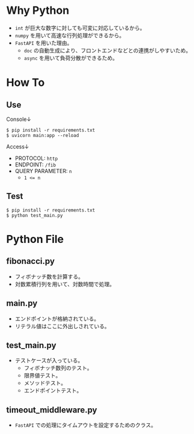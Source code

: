 # Why Python
- `int` が巨大な数字に対しても可変に対応しているから。
- `numpy` を用いて高速な行列処理ができるから。
- `FastAPI` を用いた理由。
  - `doc` の自動生成により、フロントエンドなどとの連携がしやすいため。
  - `async` を用いて負荷分散ができるため。

# How To
## Use
Console↓
```Shell
$ pip install -r requirements.txt
$ uvicorn main:app --reload
```
Access↓
- PROTOCOL: `http`
- ENDPOINT: `/fib`
- QUERY PARAMETER: `n`
  - `1 <= n`

## Test
```Shell
$ pip install -r requirements.txt
$ python test_main.py
```

# Python File
## fibonacci.py
- フィボナッチ数を計算する。
- 対数累積行列を用いて、対数時間で処理。

## main.py
- エンドポイントが格納されている。
- リテラル値はここに外出しされている。

## test_main.py
- テストケースが入っている。
  - フィボナッチ数列のテスト。
  - 限界値テスト。
  - メソッドテスト。
  - エンドポイントテスト。

## timeout_middleware.py
- `FastAPI` での処理にタイムアウトを設定するためのクラス。